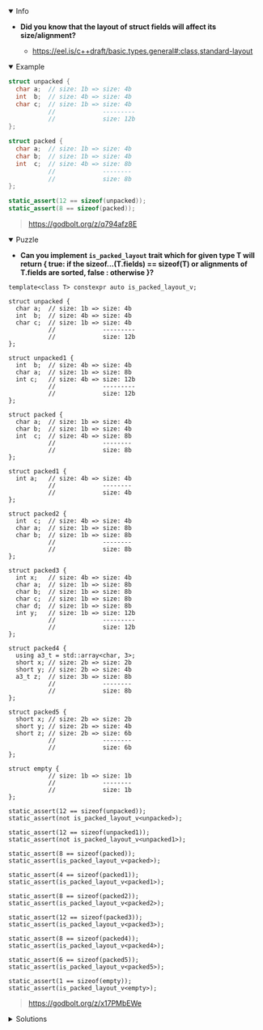 <details open><summary>Info</summary><p>

* **Did you know that the layout of struct fields will affect its size/alignment?**

  * https://eel.is/c++draft/basic.types.general#:class,standard-layout

</p></details><details open><summary>Example</summary><p>

```cpp
struct unpacked {
  char a;  // size: 1b => size: 4b
  int  b;  // size: 4b => size: 4b
  char c;  // size: 1b => size: 4b
           //             ---------
           //             size: 12b
};

struct packed {
  char a;  // size: 1b => size: 4b
  char b;  // size: 1b => size: 4b
  int  c;  // size: 4b => size: 8b
           //             --------
           //             size: 8b
};

static_assert(12 == sizeof(unpacked));
static_assert(8 == sizeof(packed));

```

> https://godbolt.org/z/q794afz8E

</p></details><details open><summary>Puzzle</summary><p>

* **Can you implement `is_packed_layout` trait which for given type T will return
  { true: if the sizeof...(T.fields) == sizeof(T) or alignments of T.fields are sorted, false : otherwise }?**

```
template<class T> constexpr auto is_packed_layout_v;

struct unpacked {
  char a;  // size: 1b => size: 4b
  int  b;  // size: 4b => size: 4b
  char c;  // size: 1b => size: 4b
           //             ---------
           //             size: 12b
};

struct unpacked1 {
  int  b;  // size: 4b => size: 4b
  char a;  // size: 1b => size: 8b
  int c;   // size: 4b => size: 12b
           //             ---------
           //             size: 12b
};

struct packed {
  char a;  // size: 1b => size: 4b
  char b;  // size: 1b => size: 4b
  int  c;  // size: 4b => size: 8b
           //             --------
           //             size: 8b
};

struct packed1 {
  int a;   // size: 4b => size: 4b
           //             --------
           //             size: 4b
};

struct packed2 {
  int  c;  // size: 4b => size: 4b
  char a;  // size: 1b => size: 8b
  char b;  // size: 1b => size: 8b
           //             --------
           //             size: 8b
};

struct packed3 {
  int x;   // size: 4b => size: 4b
  char a;  // size: 1b => size: 8b
  char b;  // size: 1b => size: 8b
  char c;  // size: 1b => size: 8b
  char d;  // size: 1b => size: 8b
  int y;   // size: 1b => size: 12b
           //             ---------
           //             size: 12b
};

struct packed4 {
  using a3_t = std::array<char, 3>;
  short x; // size: 2b => size: 2b
  short y; // size: 2b => size: 4b
  a3_t z;  // size: 3b => size: 8b
           //             --------
           //             size: 8b
};

struct packed5 {
  short x; // size: 2b => size: 2b
  short y; // size: 2b => size: 4b
  short z; // size: 2b => size: 6b
           //             --------
           //             size: 6b
};

struct empty {
           // size: 1b => size: 1b
           //             --------
           //             size: 1b
};

static_assert(12 == sizeof(unpacked));
static_assert(not is_packed_layout_v<unpacked>);

static_assert(12 == sizeof(unpacked1));
static_assert(not is_packed_layout_v<unpacked1>);

static_assert(8 == sizeof(packed));
static_assert(is_packed_layout_v<packed>);

static_assert(4 == sizeof(packed1));
static_assert(is_packed_layout_v<packed1>);

static_assert(8 == sizeof(packed2));
static_assert(is_packed_layout_v<packed2>);

static_assert(12 == sizeof(packed3));
static_assert(is_packed_layout_v<packed3>);

static_assert(8 == sizeof(packed4));
static_assert(is_packed_layout_v<packed4>);

static_assert(6 == sizeof(packed5));
static_assert(is_packed_layout_v<packed5>);

static_assert(1 == sizeof(empty));
static_assert(is_packed_layout_v<empty>);
```

> https://godbolt.org/z/x17PMbEWe

</p></details><details><summary>Solutions</summary><p>
